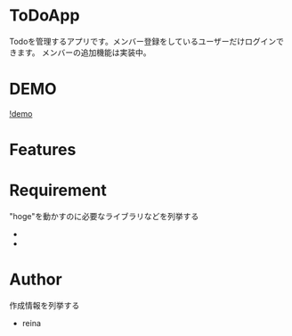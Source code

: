 # ToDoApp
Todoを管理するアプリです。メンバー登録をしているユーザーだけログインできます。
メンバーの追加機能は実装中。

# DEMO

[!demo](https://github.com/reinana/ToDoApp/issues/1#issue-1147474625)

# Features



# Requirement

"hoge"を動かすのに必要なライブラリなどを列挙する

* 
* 



# Author

作成情報を列挙する

* reina
